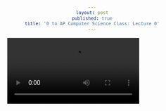 ```yaml
---
layout: post
published: true
title: '0 to AP Computer Science Class: Lecture 0'
---
```


<head>
  <link rel="stylesheet" type="text/css" href="/static/skin/minimalist.css" />
  <style type="text/css">
  body { font: 12px "Myriad Pro", "Lucida Grande", sans-serif; text-align: center; padding-top: 5%; }
  .flowplayer { width: 80%; }
  </style>
  <script type="text/javascript" src="http://ajax.googleapis.com/ajax/libs/jquery/1/jquery.min.js"> </script>
  <script type="text/javascript" src="/static/js/flowplayer.min.js"> </script>
</head>
<body>
  <div class="flowplayer" data-swf="flowplayer.swf" data-ratio="0.4167">
    <video>
      <source type="video/mp4" src="/static/mov/lecture0.mov" />
    </video>
  </div>
</body>
